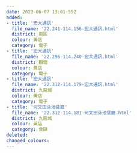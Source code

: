 ```yaml
---
date: 2023-06-07 13:01:55Z
added:
- title: '宏大通訊'
  file_name: '22.241-114.156-宏大通訊.html'
  district: 南區
  colour: 黃店
  category: 電子
- title: '宏大通訊'
  file_name: '22.296-114.240-宏大通訊.html'
  district: 觀塘
  colour: 黃店
  category: 電子
- title: '宏大通訊'
  file_name: '22.312-114.179-宏大通訊.html'
  district: 九龍城
  colour: 黃店
  category: 電子
- title: '何文田泳池餐廳'
  file_name: '22.312-114.181-何文田泳池餐廳.html'
  district: 九龍城
  colour: 黃店
  category: 食肆
deleted:
changed_colours:
---
```

